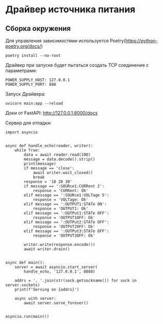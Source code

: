 # Драйвер источника питания

## Сборка окружения

Для управления зависимостями используется Poetry(https://python-poetry.org/docs/)
```commandline
poetry install --no-root
```
Драйвер при запуске будет пытаться создать TCP соединение с параметрами:
```commandline
POWER_SUPPLY_HOST: 127.0.0.1
POWER_SUPPLY_PORT: 888
```
Запуск Драйвера:
```commandline
uvicorn main:app --reload
```
Доки от FastAPI:
http://127.0.0.1:8000/docs

Сервер для отладки:
```commandline
import asyncio


async def handle_echo(reader, writer):
    while True:
        data = await reader.read(100)
        message = data.decode().strip()
        print(message)
        if message == 'close':
            await writer.wait_closed()
            break
        response = '10 20 30'
        if message == ':SOURce1:CURRent 2':
            response = 'CURRent: Ok'
        elif message == ':SOURce1:VOLTage 5':
            response = 'VOLTage: Ok'
        elif message == ':OUTPUT1:STATe ON':
            response = 'OUTPUT1: Ok'
        elif message == ':OUTPut1:STATe OFF':
            response = 'OUTPUT1OFF: Ok'
        elif message == ':OUTPut2:STATe OFF':
            response = 'OUTPUT2OFF: Ok'
        elif message == ':OUTPut3:STATe OFF':
            response = 'OUTPUT3OFF: Ok'

        writer.write(response.encode())
        await writer.drain()


async def main():
    server = await asyncio.start_server(
        handle_echo, '127.0.0.1', 8888)

    addrs = ', '.join(str(sock.getsockname()) for sock in server.sockets)
    print(f'Serving on {addrs}')

    async with server:
        await server.serve_forever()


asyncio.run(main())

```
